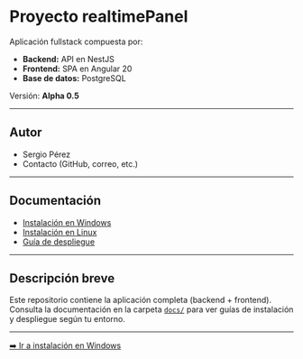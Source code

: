 # Proyecto realtimePanel

Aplicación fullstack compuesta por:

* **Backend:** API en NestJS
* **Frontend:** SPA en Angular 20
* **Base de datos:** PostgreSQL

Versión: **Alpha 0.5**

---

## Autor

* Sergio Pérez
* Contacto (GitHub, correo, etc.)

---

## Documentación

* [Instalación en Windows](./docs/INSTALACION_WINDOWS.md)
* [Instalación en Linux](./docs/INSTALACION_LINUX.md)
* [Guía de despliegue](./docs/DEPLOYMENT.md)

---

## Descripción breve

Este repositorio contiene la aplicación completa (backend + frontend). Consulta la documentación en la carpeta [`docs/`](./docs/) para ver guías de instalación y despliegue según tu entorno.

---

[➡️ Ir a instalación en Windows](./docs/INSTALACION_WINDOWS.md)
